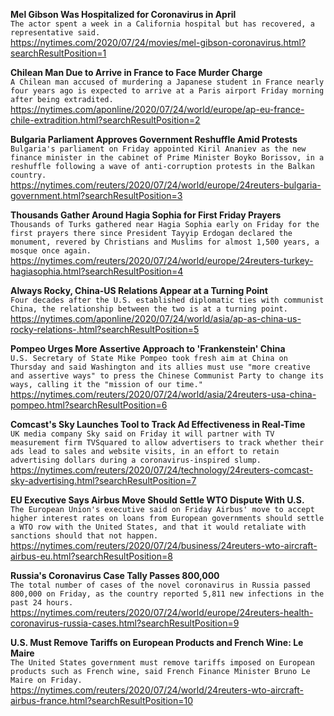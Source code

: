 **Mel Gibson Was Hospitalized for Coronavirus in April**\
`The actor spent a week in a California hospital but has recovered, a representative said.`\
https://nytimes.com/2020/07/24/movies/mel-gibson-coronavirus.html?searchResultPosition=1

**Chilean Man Due to Arrive in France to Face Murder Charge**\
`A Chilean man accused of murdering a Japanese student in France nearly four years ago is expected to arrive at a Paris airport Friday morning after being extradited.`\
https://nytimes.com/aponline/2020/07/24/world/europe/ap-eu-france-chile-extradition.html?searchResultPosition=2

**Bulgaria Parliament Approves Government Reshuffle Amid Protests**\
`Bulgaria's parliament on Friday appointed Kiril Ananiev as the new finance minister in the cabinet of Prime Minister Boyko Borissov, in a reshuffle following a wave of anti-corruption protests in the Balkan country.`\
https://nytimes.com/reuters/2020/07/24/world/europe/24reuters-bulgaria-government.html?searchResultPosition=3

**Thousands Gather Around Hagia Sophia for First Friday Prayers**\
`Thousands of Turks gathered near Hagia Sophia early on Friday for the first prayers there since President Tayyip Erdogan declared the monument, revered by Christians and Muslims for almost 1,500 years, a mosque once again.`\
https://nytimes.com/reuters/2020/07/24/world/europe/24reuters-turkey-hagiasophia.html?searchResultPosition=4

**Always Rocky, China-US Relations Appear at a Turning Point**\
`Four decades after the U.S. established diplomatic ties with communist China, the relationship between the two is at a turning point.`\
https://nytimes.com/aponline/2020/07/24/world/asia/ap-as-china-us-rocky-relations-.html?searchResultPosition=5

**Pompeo Urges More Assertive Approach to 'Frankenstein' China**\
`U.S. Secretary of State Mike Pompeo took fresh aim at China on Thursday and said Washington and its allies must use "more creative and assertive ways" to press the Chinese Communist Party to change its ways, calling it the "mission of our time."`\
https://nytimes.com/reuters/2020/07/24/world/asia/24reuters-usa-china-pompeo.html?searchResultPosition=6

**Comcast's Sky Launches Tool to Track Ad Effectiveness in Real-Time**\
`UK media company Sky said on Friday it will partner with TV measurement firm TVSquared to allow advertisers to track whether their ads lead to sales and website visits, in an effort to retain advertising dollars during a coronavirus-inspired slump. `\
https://nytimes.com/reuters/2020/07/24/technology/24reuters-comcast-sky-advertising.html?searchResultPosition=7

**EU Executive Says Airbus Move Should Settle WTO Dispute With U.S.**\
`The European Union's executive said on Friday Airbus' move to accept higher interest rates on loans from European governments should settle a WTO row with the United States, and that it would retaliate with sanctions should that not happen. `\
https://nytimes.com/reuters/2020/07/24/business/24reuters-wto-aircraft-airbus-eu.html?searchResultPosition=8

**Russia's Coronavirus Case Tally Passes 800,000**\
`The total number of cases of the novel coronavirus in Russia passed 800,000 on Friday, as the country reported 5,811 new infections in the past 24 hours.`\
https://nytimes.com/reuters/2020/07/24/world/europe/24reuters-health-coronavirus-russia-cases.html?searchResultPosition=9

**U.S. Must Remove Tariffs on European Products and French Wine: Le Maire**\
`The United States government must remove tariffs imposed on European products such as French wine, said French Finance Minister Bruno Le Maire on Friday.`\
https://nytimes.com/reuters/2020/07/24/world/24reuters-wto-aircraft-airbus-france.html?searchResultPosition=10

